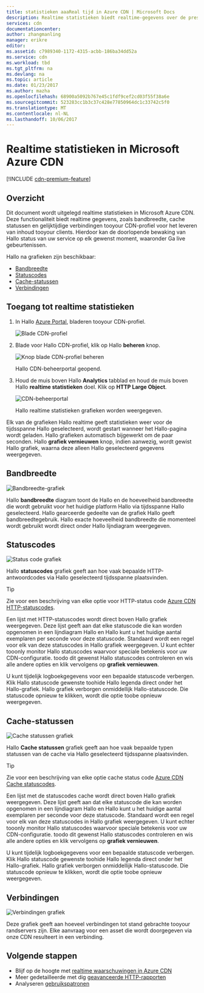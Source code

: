 ```yaml
---
title: statistieken aaaReal tijd in Azure CDN | Microsoft Docs
description: Realtime statistieken biedt realtime-gegevens over de prestaties van Azure CDN Hallo wanneer inhoud tooyour clients leveren.
services: cdn
documentationcenter: 
author: zhangmanling
manager: erikre
editor: 
ms.assetid: c7989340-1172-4315-acbb-186ba34dd52a
ms.service: cdn
ms.workload: tbd
ms.tgt_pltfrm: na
ms.devlang: na
ms.topic: article
ms.date: 01/23/2017
ms.author: mazha
ms.openlocfilehash: 68900a5092b767e45c1fdf9cef2cd03f55f38a6e
ms.sourcegitcommit: 523283cc1b3c37c428e77850964dc1c33742c5f0
ms.translationtype: MT
ms.contentlocale: nl-NL
ms.lasthandoff: 10/06/2017
---
```

# <a name="real-time-stats-in-microsoft-azure-cdn"></a>Realtime statistieken in Microsoft Azure CDN
[!INCLUDE [cdn-premium-feature](../../includes/cdn-premium-feature.md)]

## <a name="overview"></a>Overzicht
Dit document wordt uitgelegd realtime statistieken in Microsoft Azure CDN.  Deze functionaliteit biedt realtime gegevens, zoals bandbreedte, cache statussen en gelijktijdige verbindingen tooyour CDN-profiel voor het leveren van inhoud tooyour clients. Hierdoor kan de doorlopende bewaking van Hallo status van uw service op elk gewenst moment, waaronder Ga live gebeurtenissen.

Hallo na grafieken zijn beschikbaar:

* [Bandbreedte](#bandwidth)
* [Statuscodes](#status-codes)
* [Cache-statussen](#cache-statuses)
* [Verbindingen](#connections)

## <a name="accessing-real-time-stats"></a>Toegang tot realtime statistieken
1. In Hallo [Azure Portal](https://portal.azure.com), bladeren tooyour CDN-profiel.
   
    ![Blade CDN-profiel](./media/cdn-real-time-stats/cdn-profile-blade.png)
2. Blade voor Hallo CDN-profiel, klik op Hallo **beheren** knop.
   
    ![Knop blade CDN-profiel beheren](./media/cdn-real-time-stats/cdn-manage-btn.png)
   
    Hallo CDN-beheerportal geopend.
3. Houd de muis boven Hallo **Analytics** tabblad en houd de muis boven Hallo **realtime statistieken** doel.  Klik op **HTTP Large Object**.
   
    ![CDN-beheerportal](./media/cdn-real-time-stats/cdn-premium-portal.png)
   
    Hallo realtime statistieken grafieken worden weergegeven.

Elk van de grafieken Hallo realtime geeft statistieken weer voor de tijdsspanne Hallo geselecteerd, wordt gestart wanneer het Hallo-pagina wordt geladen.  Hallo grafieken automatisch bijgewerkt om de paar seconden.  Hallo **grafiek vernieuwen** knop, indien aanwezig, wordt gewist Hallo grafiek, waarna deze alleen Hallo geselecteerd gegevens weergegeven.

## <a name="bandwidth"></a>Bandbreedte
![Bandbreedte-grafiek](./media/cdn-real-time-stats/cdn-bandwidth.png)

Hallo **bandbreedte** diagram toont de Hallo en de hoeveelheid bandbreedte die wordt gebruikt voor het huidige platform Hallo via tijdsspanne Hallo geselecteerd. Hallo gearceerde gedeelte van de grafiek Hallo geeft bandbreedtegebruik. Hallo exacte hoeveelheid bandbreedte die momenteel wordt gebruikt wordt direct onder Hallo lijndiagram weergegeven.

## <a name="status-codes"></a>Statuscodes
![Status code grafiek](./media/cdn-real-time-stats/cdn-status-codes.png)

Hallo **statuscodes** grafiek geeft aan hoe vaak bepaalde HTTP-antwoordcodes via Hallo geselecteerd tijdsspanne plaatsvinden.

> [!TIP]
> Zie voor een beschrijving van elke optie voor HTTP-status code [Azure CDN HTTP-statuscodes](https://msdn.microsoft.com/library/mt759238.aspx).
> 
> 

Een lijst met HTTP-statuscodes wordt direct boven Hallo grafiek weergegeven. Deze lijst geeft aan dat elke statuscode die kan worden opgenomen in een lijndiagram Hallo en Hallo kunt u het huidige aantal exemplaren per seconde voor deze statuscode. Standaard wordt een regel voor elk van deze statuscodes in Hallo grafiek weergegeven. U kunt echter tooonly monitor Hallo statuscodes waarvoor speciale betekenis voor uw CDN-configuratie. toodo dit gewenst Hallo statuscodes controleren en wis alle andere opties en klik vervolgens op **grafiek vernieuwen**. 

U kunt tijdelijk logboekgegevens voor een bepaalde statuscode verbergen.  Klik Hallo statuscode gewenste toohide Hallo legenda direct onder het Hallo-grafiek. Hallo grafiek verborgen onmiddellijk Hallo-statuscode. Die statuscode opnieuw te klikken, wordt die optie toobe opnieuw weergegeven.

## <a name="cache-statuses"></a>Cache-statussen
![Cache statussen grafiek](./media/cdn-real-time-stats/cdn-cache-status.png)

Hallo **Cache statussen** grafiek geeft aan hoe vaak bepaalde typen statussen van de cache via Hallo geselecteerd tijdsspanne plaatsvinden. 

> [!TIP]
> Zie voor een beschrijving van elke optie cache status code [Azure CDN Cache statuscodes](https://msdn.microsoft.com/library/mt759237.aspx).
> 
> 

Een lijst met de statuscodes cache wordt direct boven Hallo grafiek weergegeven. Deze lijst geeft aan dat elke statuscode die kan worden opgenomen in een lijndiagram Hallo en Hallo kunt u het huidige aantal exemplaren per seconde voor deze statuscode. Standaard wordt een regel voor elk van deze statuscodes in Hallo grafiek weergegeven. U kunt echter tooonly monitor Hallo statuscodes waarvoor speciale betekenis voor uw CDN-configuratie. toodo dit gewenst Hallo statuscodes controleren en wis alle andere opties en klik vervolgens op **grafiek vernieuwen**. 

U kunt tijdelijk logboekgegevens voor een bepaalde statuscode verbergen.  Klik Hallo statuscode gewenste toohide Hallo legenda direct onder het Hallo-grafiek. Hallo grafiek verborgen onmiddellijk Hallo-statuscode. Die statuscode opnieuw te klikken, wordt die optie toobe opnieuw weergegeven.

## <a name="connections"></a>Verbindingen
![Verbindingen grafiek](./media/cdn-real-time-stats/cdn-connections.png)

Deze grafiek geeft aan hoeveel verbindingen tot stand gebrachte tooyour randservers zijn. Elke aanvraag voor een asset die wordt doorgegeven via onze CDN resulteert in een verbinding.

## <a name="next-steps"></a>Volgende stappen
* Blijf op de hoogte met [realtime waarschuwingen in Azure CDN](cdn-real-time-alerts.md)
* Meer gedetailleerde met dig [geavanceerde HTTP-rapporten](cdn-advanced-http-reports.md)
* Analyseren [gebruikspatronen](cdn-analyze-usage-patterns.md)

